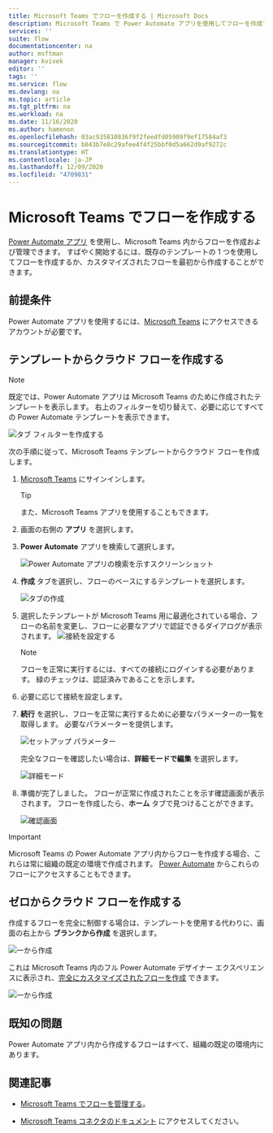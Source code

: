 ```yaml
---
title: Microsoft Teams でフローを作成する | Microsoft Docs
description: Microsoft Teams で Power Automate アプリを使用してフローを作成する方法について説明します
services: ''
suite: flow
documentationcenter: na
author: msftman
manager: kvivek
editor: ''
tags: ''
ms.service: flow
ms.devlang: na
ms.topic: article
ms.tgt_pltfrm: na
ms.workload: na
ms.date: 11/16/2020
ms.author: hamenon
ms.openlocfilehash: 03ac935810836f9f2feedfd05909f9ef17584af3
ms.sourcegitcommit: b043b7e8c29afee4f4f25bbf0d5a662d9af9272c
ms.translationtype: HT
ms.contentlocale: ja-JP
ms.lasthandoff: 12/09/2020
ms.locfileid: "4709831"
---
```

# <a name="create-flows-in-microsoft-teams"></a>Microsoft Teams でフローを作成する

[Power Automate アプリ](./install-teams-app.md) を使用し、Microsoft Teams 内からフローを作成および管理できます。 すばやく開始するには、既存のテンプレートの 1 つを使用してフローを作成するか、カスタマイズされたフローを最初から作成することができます。 

## <a name="prerequisites"></a>前提条件

Power Automate アプリを使用するには、[Microsoft Teams](https://teams.microsoft.com) にアクセスできるアカウントが必要です。

## <a name="create-a-cloud-flow-from-a-template"></a>テンプレートからクラウド フローを作成する

>[!NOTE]
>既定では、Power Automate アプリは Microsoft Teams のために作成されたテンプレートを表示します。 右上のフィルターを切り替えて、必要に応じてすべての Power Automate テンプレートを表示できます。
 
![タブ フィルターを作成する](../media/power-automate-teams-app-create/create-filter.png)

次の手順に従って、Microsoft Teams テンプレートからクラウド フローを作成します。

1. [Microsoft Teams](Https://Teams.Microsoft.com) にサインインします。

   >[!TIP]
   >また、Microsoft Teams アプリを使用することもできます。

1. 画面の右側の **アプリ** を選択します。
1. **Power Automate** アプリを検索して選択します。

   ![Power Automate アプリの検索を示すスクリーンショット](../media/power-automate-teams-app-create/search-app.png)

1. **作成** タブを選択し、フローのベースにするテンプレートを選択します。

   ![タブの作成](../media/power-automate-teams-app-create/create-tab.png)

1. 選択したテンプレートが Microsoft Teams 用に最適化されている場合、フローの名前を変更し、フローに必要なアプリで認証できるダイアログが表示されます。
   ![接続を設定する](../media/power-automate-teams-app-create/template1.png)

   >[!NOTE]
   >フローを正常に実行するには、すべての接続にログインする必要があります。 緑のチェックは、認証済みであることを示します。

1. 必要に応じて接続を設定します。

1. **続行** を選択し、フローを正常に実行するために必要なパラメーターの一覧を取得します。 必要なパラメーターを提供します。
   
   ![セットアップ パラメーター](../media/power-automate-teams-app-create/template2.png)

   完全なフローを確認したい場合は、**詳細モードで編集** を選択します。
   
   ![詳細モード](../media/power-automate-teams-app-create/template-advanced.png)

1. 準備が完了しました。 フローが正常に作成されたことを示す確認画面が表示されます。 フローを作成したら、**ホーム** タブで見つけることができます。

   ![確認画面](../media/power-automate-teams-app-create/template3.png)

>[!IMPORTANT]
>Microsoft Teams の Power Automate アプリ内からフローを作成する場合、これらは常に組織の既定の環境で作成されます。 [Power Automate](https://flow.microsoft.com) からこれらのフローにアクセスすることもできます。

## <a name="create-a-cloud-flow-from-scratch"></a>ゼロからクラウド フローを作成する

作成するフローを完全に制御する場合は、テンプレートを使用する代わりに、画面の右上から **ブランクから作成** を選択します。

   ![一から作成](../media/power-automate-teams-app-create/create-blank.png)

これは Microsoft Teams 内のフル Power Automate デザイナー エクスペリエンスに表示され、[完全にカスタマイズされたフローを作成](https://docs.microsoft.com/power-automate/get-started-logic-flow) できます。

   ![一から作成](../media/power-automate-teams-app-create/full-editor.png)


## <a name="known-issues"></a>既知の問題

Power Automate アプリ内から作成するフローはすべて、組織の既定の環境内にあります。

## <a name="related-articles"></a>関連記事
- [Microsoft Teams でフローを管理する](./teams-app-home.md)。

- [Microsoft Teams コネクタのドキュメント](https://docs.microsoft.com/connectors/teams/) にアクセスしてください。


